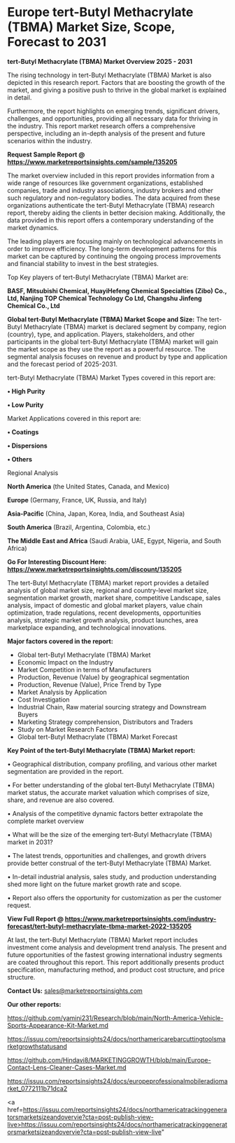 # Europe tert-Butyl Methacrylate (TBMA) Market Size, Scope, Forecast to 2031

<Strong> tert-Butyl Methacrylate (TBMA) Market Overview 2025 - 2031</strong>

The rising technology in tert-Butyl Methacrylate (TBMA) Market is also depicted in this research report. Factors that are boosting the growth of the market, and giving a positive push to thrive in the global market is explained in detail.

Furthermore, the report highlights on emerging trends, significant drivers, challenges, and opportunities, providing all necessary data for thriving in the industry. This report market research offers a comprehensive perspective, including an in-depth analysis of the present and future scenarios within the industry.

<strong>Request Sample Report @ <a href=https://www.marketreportsinsights.com/sample/135205>https://www.marketreportsinsights.com/sample/135205</a></strong>

The market overview included in this report provides information from a wide range of resources like government organizations, established companies, trade and industry associations, industry brokers and other such regulatory and non-regulatory bodies. The data acquired from these organizations authenticate the tert-Butyl Methacrylate (TBMA) research report, thereby aiding the clients in better decision making. Additionally, the data provided in this report offers a contemporary understanding of the market dynamics.

The leading players are focusing mainly on technological advancements in order to improve efficiency. The long-term development patterns for this market can be captured by continuing the ongoing process improvements and financial stability to invest in the best strategies.

Top Key players of tert-Butyl Methacrylate (TBMA) Market are:

<strong>BASF, Mitsubishi Chemical, HuayiHefeng Chemical Specialties (Zibo) Co., Ltd, Nanjing TOP Chemical Technology Co Ltd, Changshu Jinfeng Chemical Co., Ltd</strong>

<strong><b>Global tert-Butyl Methacrylate (TBMA) Market Scope and Size:</b></strong>
The tert-Butyl Methacrylate (TBMA) market is declared segment by company, region (country), type, and application. Players, stakeholders, and other participants in the global tert-Butyl Methacrylate (TBMA) market will gain the market scope as they use the report as a powerful resource. The segmental analysis focuses on revenue and product by type and application and the forecast period of 2025-2031.

tert-Butyl Methacrylate (TBMA) Market Types covered in this report are:

<strong>• High Purity

• Low Purity</strong>

Market Applications covered in this report are:

<strong>• Coatings

• Dispersions

• Others</strong> 

Regional Analysis

<strong>North America</strong> (the United States, Canada, and Mexico)

<strong>Europe</strong> (Germany, France, UK, Russia, and Italy)

<strong>Asia-Pacific</strong> (China, Japan, Korea, India, and Southeast Asia)

<strong>South America</strong> (Brazil, Argentina, Colombia, etc.)

<strong>The Middle East and Africa</strong> (Saudi Arabia, UAE, Egypt, Nigeria, and South Africa)

<strong>Go For Interesting Discount Here: <a href=https://www.marketreportsinsights.com/discount/135205>https://www.marketreportsinsights.com/discount/135205</a></strong>

The tert-Butyl Methacrylate (TBMA) market report provides a detailed analysis of global market size, regional and country-level market size, segmentation market growth, market share, competitive Landscape, sales analysis, impact of domestic and global market players, value chain optimization, trade regulations, recent developments, opportunities analysis, strategic market growth analysis, product launches, area marketplace expanding, and technological innovations.

<strong><b>Major factors covered in the report:</b></strong>
<ul>
  <li>Global tert-Butyl Methacrylate (TBMA) Market </li>
  <li>Economic Impact on the Industry</li>
  <li>Market Competition in terms of Manufacturers</li>
  <li>Production, Revenue (Value) by geographical segmentation</li>
  <li>Production, Revenue (Value), Price Trend by Type</li>
  <li>Market Analysis by Application</li>
  <li>Cost Investigation</li>
  <li>Industrial Chain, Raw material sourcing strategy and Downstream Buyers</li>
  <li>Marketing Strategy comprehension, Distributors and Traders</li>
  <li>Study on Market Research Factors</li>
  <li>Global tert-Butyl Methacrylate (TBMA) Market Forecast</li>
</ul>

<strong><b>Key Point of the tert-Butyl Methacrylate (TBMA) Market report:</b></strong>

• Geographical distribution, company profiling, and various other market segmentation are provided in the report.

• For better understanding of the global tert-Butyl Methacrylate (TBMA) market status, the accurate market valuation which comprises of size, share, and revenue are also covered.

• Analysis of the competitive dynamic factors better extrapolate the complete market overview

• What will be the size of the emerging tert-Butyl Methacrylate (TBMA) market in 2031?

• The latest trends, opportunities and challenges, and growth drivers provide better construal of the tert-Butyl Methacrylate (TBMA) Market.

• In-detail industrial analysis, sales study, and production understanding shed more light on the future market growth rate and scope.

• Report also offers the opportunity for customization as per the customer request.

<strong><b>View Full Report @ <a href=https://www.marketreportsinsights.com/industry-forecast/tert-butyl-methacrylate-tbma-market-2022-135205>https://www.marketreportsinsights.com/industry-forecast/tert-butyl-methacrylate-tbma-market-2022-135205</a></b></strong>


At last, the tert-Butyl Methacrylate (TBMA) Market report includes investment come analysis and development trend analysis. The present and future opportunities of the fastest growing international industry segments are coated throughout this report. This report additionally presents product specification, manufacturing method, and product cost structure, and price structure.

<strong>Contact Us:</strong>
sales@marketreportsinsights.com

<strong>Our other reports:</strong>

<a href=https://github.com/yamini231/Research/blob/main/North-America-Vehicle-Sports-Appearance-Kit-Market.md>https://github.com/yamini231/Research/blob/main/North-America-Vehicle-Sports-Appearance-Kit-Market.md</a>

<a href=https://issuu.com/reportsinsights24/docs/northamericarebarcuttingtoolsmarketgrowthstatusand>https://issuu.com/reportsinsights24/docs/northamericarebarcuttingtoolsmarketgrowthstatusand</a>

<a href=https://github.com/Hindavi8/MARKETINGGROWTH/blob/main/Europe-Contact-Lens-Cleaner-Cases-Market.md>https://github.com/Hindavi8/MARKETINGGROWTH/blob/main/Europe-Contact-Lens-Cleaner-Cases-Market.md</a>

<a href=https://issuu.com/reportsinsights24/docs/europeprofessionalmobileradiomarket_0772111b71dca2>https://issuu.com/reportsinsights24/docs/europeprofessionalmobileradiomarket_0772111b71dca2</a>

<a href=https://issuu.com/reportsinsights24/docs/northamericatrackinggeneratorsmarketsizeandovervie?cta=post-publish-view-live>https://issuu.com/reportsinsights24/docs/northamericatrackinggeneratorsmarketsizeandovervie?cta=post-publish-view-live</a>"
